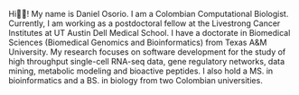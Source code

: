 Hi🖖🏼! My name is Daniel Osorio. I am a Colombian Computational Biologist. Currently, I am working as a postdoctoral fellow at the Livestrong Cancer Institutes at UT Austin Dell Medical School. I have a doctorate in Biomedical Sciences (Biomedical Genomics and Bioinformatics) from Texas A&M University. My research focuses on software development for the study of high throughput single-cell RNA-seq data, gene regulatory networks, data mining, metabolic modeling and bioactive peptides. I also hold a MS. in bioinformatics and a BS. in biology from two Colombian universities.

